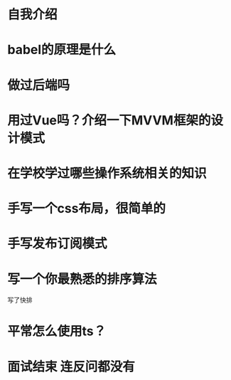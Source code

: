 # 自我介绍
# babel的原理是什么
# 做过后端吗
# 用过Vue吗？介绍一下MVVM框架的设计模式
# 在学校学过哪些操作系统相关的知识
# 手写一个css布局，很简单的
# 手写发布订阅模式
# 写一个你最熟悉的排序算法
写了快排
# 平常怎么使用ts？

# 面试结束 连反问都没有